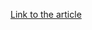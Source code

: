 [Link to the article](https://bartblaze.blogspot.com/2016/02/vipasana-ransomware-new-ransom-on-block.html)
